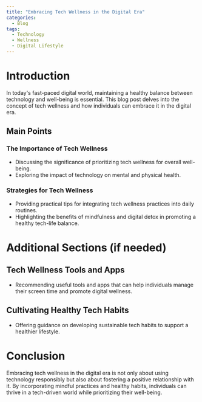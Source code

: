 ```yaml
---
title: "Embracing Tech Wellness in the Digital Era"
categories:
  - Blog
tags:
  - Technology
  - Wellness
  - Digital Lifestyle
---
```


# Introduction
In today's fast-paced digital world, maintaining a healthy balance between technology and well-being is essential. This blog post delves into the concept of tech wellness and how individuals can embrace it in the digital era.

## Main Points
### The Importance of Tech Wellness
- Discussing the significance of prioritizing tech wellness for overall well-being.
- Exploring the impact of technology on mental and physical health.

### Strategies for Tech Wellness
- Providing practical tips for integrating tech wellness practices into daily routines.
- Highlighting the benefits of mindfulness and digital detox in promoting a healthy tech-life balance.

# Additional Sections (if needed)
## Tech Wellness Tools and Apps
- Recommending useful tools and apps that can help individuals manage their screen time and promote digital wellness.

## Cultivating Healthy Tech Habits
- Offering guidance on developing sustainable tech habits to support a healthier lifestyle.

# Conclusion
Embracing tech wellness in the digital era is not only about using technology responsibly but also about fostering a positive relationship with it. By incorporating mindful practices and healthy habits, individuals can thrive in a tech-driven world while prioritizing their well-being.
